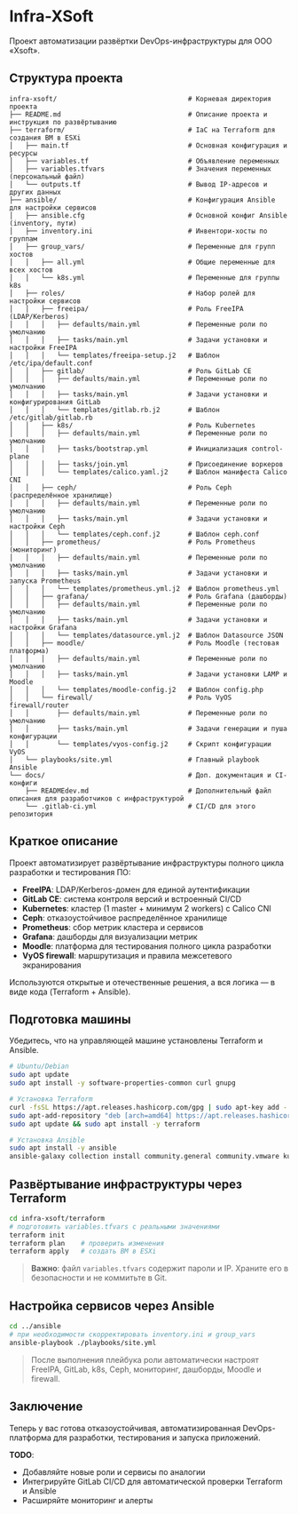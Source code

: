 # Infra-XSoft
Проект автоматизации развёртки DevOps-инфраструктуры для ООО «Xsoft».

## Структура проекта

```
infra-xsoft/                                 # Корневая директория проекта
├── README.md                                # Описание проекта и инструкция по развёртыванию
├── terraform/                               # IaC на Terraform для создания ВМ в ESXi
│   ├── main.tf                              # Основная конфигурация и ресурсы
│   ├── variables.tf                         # Объявление переменных
│   ├── variables.tfvars                     # Значения переменных (персональный файл)
│   └── outputs.tf                           # Вывод IP-адресов и других данных
├── ansible/                                 # Конфигурация Ansible для настройки сервисов
│   ├── ansible.cfg                          # Основной конфиг Ansible (inventory, пути)
│   ├── inventory.ini                        # Инвентори-хосты по группам
│   ├── group_vars/                          # Переменные для групп хостов
│   │   ├── all.yml                          # Общие переменные для всех хостов
│   │   └── k8s.yml                          # Переменные для группы k8s
│   ├── roles/                               # Набор ролей для настройки сервисов
│   │   ├── freeipa/                         # Роль FreeIPA (LDAP/Kerberos)
│   │   │   ├── defaults/main.yml            # Переменные роли по умолчанию
│   │   │   ├── tasks/main.yml               # Задачи установки и настройки FreeIPA
│   │   │   └── templates/freeipa-setup.j2   # Шаблон /etc/ipa/default.conf
│   │   ├── gitlab/                          # Роль GitLab CE
│   │   │   ├── defaults/main.yml            # Переменные роли по умолчанию
│   │   │   ├── tasks/main.yml               # Задачи установки и конфигурирования GitLab
│   │   │   └── templates/gitlab.rb.j2       # Шаблон /etc/gitlab/gitlab.rb
│   │   ├── k8s/                             # Роль Kubernetes
│   │   │   ├── defaults/main.yml            # Переменные роли по умолчанию
│   │   │   ├── tasks/bootstrap.yml          # Инициализация control-plane
│   │   │   ├── tasks/join.yml               # Присоединение воркеров
│   │   │   └── templates/calico.yaml.j2     # Шаблон манифеста Calico CNI
│   │   ├── ceph/                            # Роль Ceph (распределённое хранилище)
│   │   │   ├── defaults/main.yml            # Переменные роли по умолчанию
│   │   │   ├── tasks/main.yml               # Задачи установки и настройки Ceph
│   │   │   └── templates/ceph.conf.j2       # Шаблон ceph.conf
│   │   ├── prometheus/                      # Роль Prometheus (мониторинг)
│   │   │   ├── defaults/main.yml            # Переменные роли по умолчанию
│   │   │   ├── tasks/main.yml               # Задачи установки и запуска Prometheus
│   │   │   └── templates/prometheus.yml.j2  # Шаблон prometheus.yml
│   │   ├── grafana/                         # Роль Grafana (дашборды)
│   │   │   ├── defaults/main.yml            # Переменные роли по умолчанию
│   │   │   ├── tasks/main.yml               # Задачи установки и настройки Grafana
│   │   │   └── templates/datasource.yml.j2  # Шаблон Datasource JSON
│   │   ├── moodle/                          # Роль Moodle (тестовая платформа)
│   │   │   ├── defaults/main.yml            # Переменные роли по умолчанию
│   │   │   ├── tasks/main.yml               # Задачи установки LAMP и Moodle
│   │   │   └── templates/moodle-config.j2   # Шаблон config.php
│   │   └── firewall/                        # Роль VyOS firewall/router
│   │       ├── defaults/main.yml            # Переменные роли по умолчанию
│   │       ├── tasks/main.yml               # Задачи генерации и пуша конфигурации
│   │       └── templates/vyos-config.j2     # Скрипт конфигурации VyOS
│   └── playbooks/site.yml                   # Главный playbook Ansible
└── docs/                                    # Доп. документация и CI-конфиги
    ├── READMEdev.md                         # Дополнительный файл описания для разработчиков с инфраструктурой
    └── .gitlab-ci.yml                       # CI/CD для этого репозитория
```

## Краткое описание

Проект автоматизирует развёртывание инфраструктуры полного цикла разработки и тестирования ПО:

* **FreeIPA**: LDAP/Kerberos-домен для единой аутентификации
* **GitLab CE**: система контроля версий и встроенный CI/CD
* **Kubernetes**: кластер (1 master + минимум 2 workers) с Calico CNI
* **Ceph**: отказоустойчивое распределённое хранилище
* **Prometheus**: сбор метрик кластера и сервисов
* **Grafana**: дашборды для визуализации метрик
* **Moodle**: платформа для тестирования полного цикла разработки
* **VyOS firewall**: маршрутизация и правила межсетевого экранирования

Используются открытые и отечественные решения, а вся логика — в виде кода (Terraform + Ansible).

## Подготовка машины

Убедитесь, что на управляющей машине установлены Terraform и Ansible.

```bash
# Ubuntu/Debian
sudo apt update
sudo apt install -y software-properties-common curl gnupg

# Установка Terraform
curl -fsSL https://apt.releases.hashicorp.com/gpg | sudo apt-key add -
sudo apt-add-repository "deb [arch=amd64] https://apt.releases.hashicorp.com $(lsb_release -cs) main"
sudo apt update && sudo apt install -y terraform

# Установка Ansible
sudo apt install -y ansible
ansible-galaxy collection install community.general community.vmware kubernetes.core ceph.ceph
```

## Развёртывание инфраструктуры через Terraform

```bash
cd infra-xsoft/terraform
# подготовить variables.tfvars с реальными значениями
terraform init
terraform plan    # проверить изменения
terraform apply   # создать ВМ в ESXi
```

> **Важно**: файл `variables.tfvars` содержит пароли и IP. Храните его в безопасности и не коммитьте в Git.

## Настройка сервисов через Ansible

```bash
cd ../ansible
# при необходимости скорректировать inventory.ini и group_vars
ansible-playbook ./playbooks/site.yml
```

> После выполнения плейбука роли автоматически настроят FreeIPA, GitLab, k8s, Ceph, мониторинг, дашборды, Moodle и firewall.

## Заключение

Теперь у вас готова отказоустойчивая, автоматизированная DevOps-платформа для разработки, тестирования и запуска приложений.

**TODO**:

* Добавляйте новые роли и сервисы по аналогии
* Интегрируйте GitLab CI/CD для автоматической проверки Terraform и Ansible
* Расширяйте мониторинг и алерты

